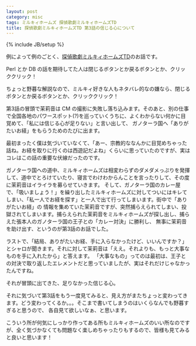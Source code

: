 ```yaml
---
layout: post
category: misc
tags: ミルキィホームズ 探偵歌劇ミルキィホームズTD
title: 探偵歌劇ミルキィホームズTD 第3話の信じる心について
---
```

{% include JB/setup %}

例によって例のごとく、[探偵歌劇ミルキィホームズTD](http://milky-holmes-anime.com/td/)のお話です。

Perl とか DB の話を期待してた人は閉じるボタンとか戻るボタンとか、クリッククリック！

ちょっと野暮な解説なので、ミルキィ好きな人もネタバレ的なの嫌なら、閉じるボタンとか戻るボタンとか、クリッククリック！

第3話の冒頭で茉莉音は CM の撮影に失敗し落ち込みます。そのあと、別の仕事で全国各地のパワースポット(?)を巡っていくうちに、よくわからない何かに目覚めて、「私には信じる心が足りない」と言い出して、
ガノターラ国へ「ありがたいお経」をもらうためのたびに出ます。

最初まったく僕は気づいていなくて、「あー、宗教的ななんかに目覚めちゃった話ね。お経を取りに行くのは西遊記だよね」くらいに思っていたのですが、実はコレはこの話の重要な伏線だったのです。

ガノターラ国への道中、ミルキィホームズは相変わらずのダメダメっぷりを発揮して、道中でとろけていたり、寝言でわけわからんことを言ったりして、その度に茉莉音はイライラを募らせていきます。
そして、ガノターラ国のカレー屋で、「吸いましょう！」を繰り出したミルキィホームズに対してついにはキレてしまい、「私一人でお経を探す」と一人で出て行ってしまいます。街中で「ありがたいお経」の
情報を集めていた茉莉音ですが、突然捕らえられてしまい、投獄されてしまいます。捕らえられた茉莉音をミルキィホームズが探し出し、捕らえた張本人のガノターラ国の王子との「カレー対決」に勝利し、
無事に茉莉音を助け出す、というのが第3話のお話でした。

ラストで、「結局、ありがたいお経、手に入らなかったけど、いいんですか？」とシャロが聞きます。それに対して茉莉音は「ええ。それよりも、もっと大事なものを手に入れたから」と答えます。
「大事なもの」ってのは最初は、王子との対決で取り返したエレメントだと思っていましたが、実はそれだけじゃなかったんですね。

それが冒頭に出てきた、足りなかった信じる心。

それに気づいて第3話をもう一度見てみると、見え方がまたちょっと変わってきます。どう変わってくるか。。。そこまで書いてしまうのはいくらなんでも野暮すぎると思うので、
各自見て欲しいなぁ、と思います。

こういう所が何気にしっかり作ってある所もミルキィホームズのいい所なのですが、全く気づかなくても問題なく楽しめちゃったりもするので、皆様も見てみると良いと思います！

